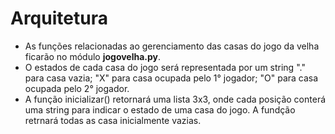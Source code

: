 # Arquitetura 
* As funções relacionadas ao gerenciamento das casas do jogo da velha ficarão no módulo **jogovelha.py**. 
* O estados de cada casa do jogo será representada por um string "." para casa vazia; "X" para casa ocupada pelo 1° jogador; "O" para casa ocupada pelo 2° jogador. 
* A função inicializar() retornará uma lista 3x3, onde cada posição conterá uma string para indicar o estado de uma casa do jogo. A fundção retrnará todas as casa inicialmente vazias.
